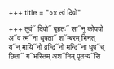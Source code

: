 +++
title = "०४ त्वं दिवो"

+++
तुवं᳓ दिवो᳓ बृहतः᳓ सा᳓नु कोपयो  
अ᳓व त्म᳓ना धृषता᳓ श᳓म्बरम् भिनत्  
य᳓न् मायि᳓नो व्रन्दि᳓नो मन्दि᳓ना धृष᳓च्  
छितां᳓ ग᳓भस्तिम् अश᳓निम् पृतन्य᳓सि